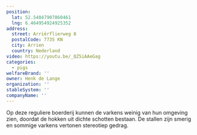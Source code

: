 ```yaml
---
position:
  lat: 52.54047907860461
  lng: 6.464954924925352
address:
  street: Arriërflierweg 8
  postalCode: 7735 KN
  city: Arrien
  country: Nederland
video: https://youtu.be/_QZ5iAAeGag
categories:
  - pigs
welfareBrand: ''
owner: Henk de Lange
organization: ''
stableSystem: ''
companyName: ''
---
```

Op deze reguliere boerderij kunnen de varkens weinig van hun omgeving zien, doordat de hokken uit dichte schotten bestaan. De stallen zijn smerig en sommige varkens vertonen stereotiep gedrag.